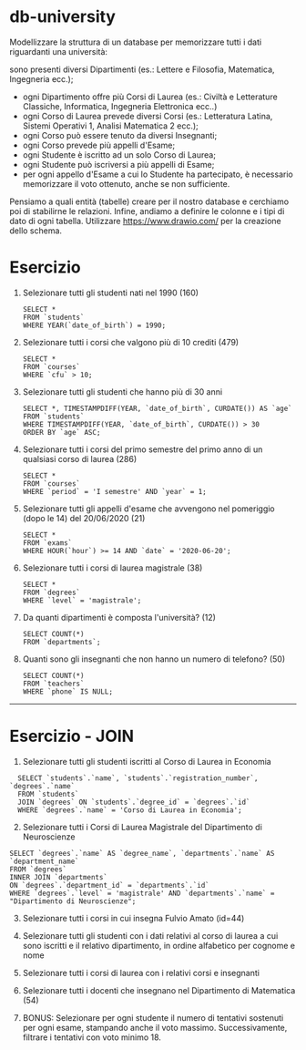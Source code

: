 # db-university

Modellizzare la struttura di un database per memorizzare tutti i dati riguardanti una università:

sono presenti diversi Dipartimenti (es.: Lettere e Filosofia, Matematica, Ingegneria ecc.);

- ogni Dipartimento offre più Corsi di Laurea (es.: Civiltà e Letterature Classiche, Informatica, Ingegneria Elettronica
  ecc..)
- ogni Corso di Laurea prevede diversi Corsi (es.: Letteratura Latina, Sistemi Operativi 1, Analisi Matematica 2 ecc.);
- ogni Corso può essere tenuto da diversi Insegnanti;
- ogni Corso prevede più appelli d'Esame;
- ogni Studente è iscritto ad un solo Corso di Laurea;
- ogni Studente può iscriversi a più appelli di Esame;
- per ogni appello d'Esame a cui lo Studente ha partecipato, è necessario memorizzare il voto ottenuto, anche se non
  sufficiente.

Pensiamo a quali entità (tabelle) creare per il nostro database e cerchiamo poi di stabilirne le relazioni. Infine,
andiamo a definire le colonne e i tipi di dato di ogni tabella.
Utilizzare https://www.drawio.com/ per la creazione dello schema.

# Esercizio

1. Selezionare tutti gli studenti nati nel 1990 (160)
   ```
   SELECT *
   FROM `students`
   WHERE YEAR(`date_of_birth`) = 1990;
   ```
2. Selezionare tutti i corsi che valgono più di 10 crediti (479)
   ```
   SELECT *
   FROM `courses`
   WHERE `cfu` > 10;
   ```
3. Selezionare tutti gli studenti che hanno più di 30 anni

    ```
    SELECT *, TIMESTAMPDIFF(YEAR, `date_of_birth`, CURDATE()) AS `age`
    FROM `students`
    WHERE TIMESTAMPDIFF(YEAR, `date_of_birth`, CURDATE()) > 30
    ORDER BY `age` ASC;
    ```
4. Selezionare tutti i corsi del primo semestre del primo anno di un qualsiasi corso di
   laurea (286)

    ```
    SELECT *
    FROM `courses`
    WHERE `period` = 'I semestre' AND `year` = 1;
    ```
5. Selezionare tutti gli appelli d'esame che avvengono nel pomeriggio (dopo le 14) del
   20/06/2020 (21)

    ```
    SELECT *
    FROM `exams`
    WHERE HOUR(`hour`) >= 14 AND `date` = '2020-06-20';
    ```
6. Selezionare tutti i corsi di laurea magistrale (38)
    ```
    SELECT *
    FROM `degrees`
    WHERE `level` = 'magistrale';
    ```
7. Da quanti dipartimenti è composta l'università? (12)

    ```
    SELECT COUNT(*)
    FROM `departments`;
    ```
8. Quanti sono gli insegnanti che non hanno un numero di telefono? (50)

   ```
   SELECT COUNT(*)
   FROM `teachers`
   WHERE `phone` IS NULL;
   ```

---

# Esercizio - JOIN

1. Selezionare tutti gli studenti iscritti al Corso di Laurea in Economia
  ```
    SELECT `students`.`name`, `students`.`registration_number`, `degrees`.`name`
    FROM `students`
    JOIN `degrees` ON `students`.`degree_id` = `degrees`.`id`
    WHERE `degrees`.`name` = 'Corso di Laurea in Economia';
  ```
2. Selezionare tutti i Corsi di Laurea Magistrale del Dipartimento di
Neuroscienze
  ```
  SELECT `degrees`.`name` AS `degree_name`, `departments`.`name` AS `department_name`
  FROM `degrees`
  INNER JOIN `departments`
  ON `degrees`.`department_id` = `departments`.`id`
  WHERE `degrees`.`level` = 'magistrale' AND `departments`.`name` = "Dipartimento di Neuroscienze";
  ```

3. Selezionare tutti i corsi in cui insegna Fulvio Amato (id=44)

4. Selezionare tutti gli studenti con i dati relativi al corso di laurea a cui
sono iscritti e il relativo dipartimento, in ordine alfabetico per cognome e
nome

5. Selezionare tutti i corsi di laurea con i relativi corsi e insegnanti

6. Selezionare tutti i docenti che insegnano nel Dipartimento di
Matematica (54)

7. BONUS: Selezionare per ogni studente il numero di tentativi sostenuti
per ogni esame, stampando anche il voto massimo. Successivamente,
filtrare i tentativi con voto minimo 18.